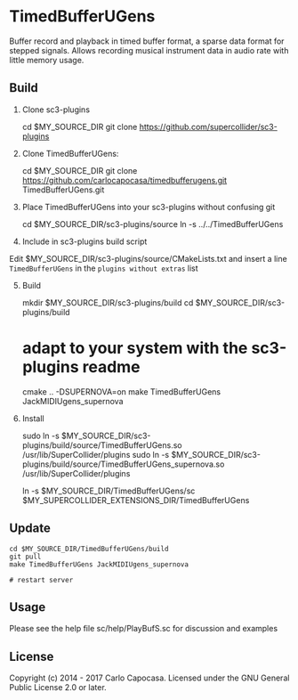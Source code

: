
TimedBufferUGens
=============

Buffer record and playback in timed buffer format, a sparse data format for stepped signals. Allows recording musical instrument data in audio rate with little memory usage.

Build
-----

1. Clone sc3-plugins 

    cd $MY_SOURCE_DIR
    git clone https://github.com/supercollider/sc3-plugins

2. Clone TimedBufferUGens:

    cd $MY_SOURCE_DIR
    git clone https://github.com/carlocapocasa/timedbufferugens.git TimedBufferUGens.git

3. Place TimedBufferUGens into your sc3-plugins without confusing git

    cd $MY_SOURCE_DIR/sc3-plugins/source
    ln -s ../../TimedBufferUGens

4. Include in sc3-plugins build script

Edit $MY_SOURCE_DIR/sc3-plugins/source/CMakeLists.txt and insert a line `TimedBufferUGens` in the `plugins without extras` list

5. Build

    mkdir $MY_SOURCE_DIR/sc3-plugins/build
    cd $MY_SOURCE_DIR/sc3-plugins/build
    
    # adapt to your system with the sc3-plugins readme
    cmake .. -DSUPERNOVA=on 
    make TimedBufferUGens JackMIDIUgens_supernova

6. Install

    sudo ln -s $MY_SOURCE_DIR/sc3-plugins/build/source/TimedBufferUGens.so /usr/lib/SuperCollider/plugins
    sudo ln -s $MY_SOURCE_DIR/sc3-plugins/build/source/TimedBufferUGens_supernova.so /usr/lib/SuperCollider/plugins 

    ln -s $MY_SOURCE_DIR/TimedBufferUGens/sc $MY_SUPERCOLLIDER_EXTENSIONS_DIR/TimedBufferUGens

Update
------

    cd $MY_SOURCE_DIR/TimedBufferUGens/build
    git pull
    make TimedBufferUGens JackMIDIUgens_supernova

    # restart server

Usage
-----

Please see the help file sc/help/PlayBufS.sc for discussion and examples

License
-------
Copyright (c) 2014 - 2017 Carlo Capocasa. Licensed under the GNU General Public License 2.0 or later.

